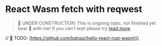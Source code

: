 # React Wasm fetch with reqwest

> 🚧 UNDER CONSTRUCTION: This is ongoing topic, not finished yet bear 🧸 with me! If you can't wait please try [read more](../../bye.md).

// 🚧 TODO: [https://github.com/katopz/hello-react-rust-wasm]()
